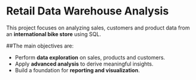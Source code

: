 # Retail Data Warehouse Analysis  

This project focuses on analyzing sales, customers and product data from an **international bike store** using SQL.

##The main objectives are:  
- Perform **data exploration** on sales, products and customers.  
- Apply **advanced analysis** to derive meaningful insights.  
- Build a foundation for **reporting and visualization**.
